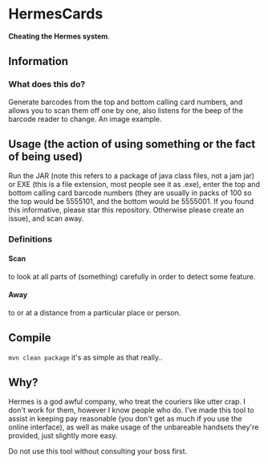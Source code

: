HermesCards
==========
**Cheating the Hermes system**.

## Information
### What does this do?
Generate barcodes from the top and bottom calling card numbers, and allows you to scan them off one by one, also listens for the beep of the barcode reader to change. An image example.

## Usage (the action of using something or the fact of being used)
Run the JAR (note this refers to a package of java class files, not a jam jar) or EXE (this is a file extension, most people see it as .exe), enter the top and bottom calling card barcode numbers (they are usually in packs of 100 so the top would be 5555101, and the bottom would be 5555001. If you found this informative, please star this repository. Otherwise please create an issue), and scan away. 

### Definitions
#### Scan
to look at all parts of (something) carefully in order to detect some feature.

#### Away
to or at a distance from a particular place or person.

## Compile
``mvn clean package`` it's as simple as that really..

## Why?
Hermes is a god awful company, who treat the couriers like utter crap. I don't work for them, however I know people who do. I've made this tool to assist in keeping pay reasonable (you don't get as much if you use the online interface), as well as make usage of the unbareable handsets they're provided, just slightly more easy.

Do not use this tool without consulting your boss first.
